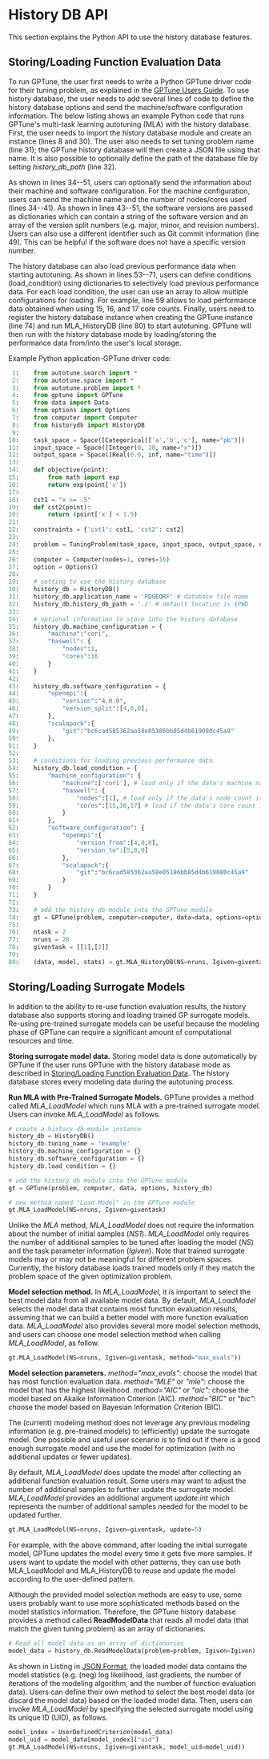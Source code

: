 # History DB API

This section explains the Python API to use the history database features.

## Storing/Loading Function Evaluation Data

To run GPTune, the user first needs to write a Python GPTune driver code for their tuning problem, as explained in the [GPTune Users Guide](https://gptune.lbl.gov/documentation/gptune-user-guide/).
To use history database, the user needs to add several lines of code to define the history database options and send the machine/software configuration information.
The below listing shows an example Python code that runs GPTune's multi-task learning autotuning (MLA) with the history database.
First, the user needs to import the history database module and create an instance (lines 8 and 30).
The user also needs to set tuning problem name (line 31); the GPTune history database will then create a JSON file using that name.
It is also possible to optionally define the path of the database file by setting *history_db_path* (line 32).

As shown in lines 34--51, users can optionally send the information about their machine and software configuration.
For the machine configuration, users can send the machine name and the number of nodes/cores used (lines 34--41).
As shown in lines 43--51, the software versions are passed as dictionaries which can contain a string of the software version and an array of the version split numbers (e.g. major, minor, and revision numbers).
Users can also use a different identifier such as Git commit information (line 49).
This can be helpful if the software does not have a specific version number.

The history database can also load previous performance data when starting autotuning.
As shown in lines 53--71, users can define conditions (load_condition) using dictionaries to selectively load previous performance data.
For each load condition, the user can use an array to allow multiple configurations for loading.
For example, line 59 allows to load performance data obtained when using 15, 16, and 17 core counts.
Finally, users need to register the history database instance when creating the GPTune instance (line 74) and run MLA_HistoryDB (line 80) to start autotuning.
GPTune will then run with the history database mode by loading/storing the performance data from/into the user's local storage.

Example Python application-GPTune driver code:

```Python
 1:    from autotune.search import *
 2:    from autotune.space import *
 3:    from autotune.problem import *
 4:    from gptune import GPTune
 5:    from data import Data
 6:    from options import Options
 7:    from computer import Computer
 8:    from historydb import HistoryDB
 9:    
10:    task_space = Space([Categorical(['a','b','c'], name="pb")])
11:    input_space = Space([Integer(0, 10, name="x")])
12:    output_space = Space([Real(0.0, inf, name="time")])
13:    
14:    def objective(point):
15:        from math import exp
16:        return exp(point['x'])
17:    
18:    cst1 = "x >= .5"
19:    def cst2(point):
20:        return (point['x'] < 1.5)
21:        
22:    constraints = {'cst1': cst1, 'cst2': cst2}
23:    
24:    problem = TuningProblem(task_space, input_space, output_space, objective, constraints, None) # no analytical model
25:    
26:    computer = Computer(nodes=1, cores=16)
27:    option = Options()
28:    
29:    # setting to use the history database
30:    history_db = HistoryDB()
31:    history_db.application_name = 'PDGEQRF' # database file name
32:    history_db.history_db_path = './' # default location is $PWD
33:    
34:    # optional information to store into the history database
35:    history_db.machine_configuration = {
36:        "machine":"cori",
37:        "haswell": {
38:            "nodes":1,
39:            "cores":16
40:        }
41:    }
42:
43:    history_db.software_configuration = {
44:        "openmpi":{
45:            "version":"4.0.0",
46:            "version_split":[4,0,0],
47:        },
48:        "scalapack":{
49:            "git":"bc6cad585362aa58e05186bb85d4b619080c45a9"
50:        },
51:    }
52:            
53:    # conditions for loading previous performance data
54:    history_db.load_condition = {
55:        "machine_configuration": {
56:            "machine":['cori'], # load only if the data's machine name is cori
57:            "haswell": {
58:                "nodes":[1], # load only if the data's node count is 1
59:                "cores":[15,16,17] # load if the data's core count is 15, 16, or 17.
60:            }
61:        },
62:        "software_configuration": {
63:            "openmpi":{
64:                "version_from":[4,0,0],
65:                "version_to":[5,0,0]
66:            },
67:            "scalapack":{
68:                "git":"bc6cad585362aa58e05186bb85d4b619080c45a9"
69:            }
70:        }
71:    }
72:    
73:    # add the history db module into the GPTune module
74:    gt = GPTune(problem, computer=computer, data=data, options=options, history_db=history_db)
75:    
76:    ntask = 2
77:    nruns = 20
78:    giventask = [[1],[2]]
79:    
80:    (data, model, stats) = gt.MLA_HistoryDB(NS=nruns, Igiven=giventask, NI=ntask, NS1=max(nruns/2, 1))
```

## Storing/Loading Surrogate Models

In addition to the ability to re-use function evaluation results, the history database also supports storing and loading trained GP surrogate models.
Re-using pre-trained surrogate models can be useful because the modeling phase of GPTune can require a significant amount of computational resources and time.

**Storing surrogate model data.**
Storing model data is done automatically by GPTune if the user runs GPTune with the history database mode as described in [Storing/Loading Function Evaluation Data](./userguide_api.md).
The history database stores every modeling data during the autotuning process.

**Run MLA with Pre-Trained Surrogate Models.**
GPTune provides a method called *MLA_LoadModel* which runs MLA with a pre-trained surrogate model.
Users can invoke *MLA_LoadModel* as follows.

```Python
# create a history db module instance
history_db = HistoryDB()
history_db.tuning_name = 'example'
history_db.machine_configuration = {}
history_db.software_configuration = {}
history_db.load_condition = {}

# add the history db module into the GPTune module
gt = GPTune(problem, computer, data, options, history_db)

# new method named "Load Model" in the GPTune module
gt.MLA_LoadModel(NS=nruns, Igiven=giventask)
```

Unlike the *MLA* method, *MLA_LoadModel* does not require the information about the number of initial samples (*NS1*).
*MLA_LoadModel* only requires the number of additional samples to be tuned after loading the model (*NS*) and the task parameter information (*Igiven*).
Note that trained surrogate models may or may not be meaningful for different problem spaces.
Currently, the history database loads trained models only if they match the problem space of the given optimization problem.

**Model selection method.**
In *MLA_LoadModel*, it is important to select the best model data from all available model data.
By default, *MLA_LoadModel* selects the model data that contains most function evaluation results, assuming that we can build a better model with more function evaluation data.
*MLA_LoadModel* also provides several more model selection methods, and users can choose one model selection method when calling *MLA_LoadModel*, as follow.

```Python
gt.MLA_LoadModel(NS=nruns, Igiven=giventask, method="max_evals"))
```

**Model selection parameters.**
*method="max_evals"*: choose the model that has most function evaluation data.
*method="MLE"* or *"mle"*: choose the model that has the highest likelihood.
*method="AIC"* or *"aic"*: choose the model based on Akaike Information Criterion (AIC).
*method="BIC"* or *"bic"*: choose the model based on Bayesian Information Criterion (BIC).

The (current) modeling method does not leverage any previous modeling information (e.g. pre-trained models) to (efficiently) update the surrogate model.
One possible and useful user scenario is to find out if there is a good enough surrogate model and use the model for optimization (with no additional updates or fewer updates).

By default, *MLA_LoadModel* does update the model after collecting an additional function evaluation result.
Some users may want to adjust the number of additional samples to further update the surrogate model.
*MLA_LoadModel* provides an additional argument *update:int* which represents the number of additional samples needed for the model to be updated further.

```Python
gt.MLA_LoadModel(NS=nruns, Igiven=giventask, update=5)
```
For example, with the above command, after loading the initial surrogate model, GPTune updates the model every time it gets five more samples.
If users want to update the model with other patterns, they can use both MLA\_LoadModel and MLA\_HistoryDB to reuse and update the model according to the user-defined pattern.

Although the provided model selection methods are easy to use, some users probably want to use more sophisticated methods based on the model statistics information.
Therefore, the GPTune history database provides a method called **ReadModelData** that reads all model data (that match the given tuning problem) as an array of dictionaries.

```Python
# Read all model data as an array of dictionaries
model_data = history_db.ReadModelData(problem=problem, Igiven=Igiven)
```

As shown in Listing in [JSON Format](./overview.md), the loaded model data contains the model statistics (e.g. (neg) log likelihood, last gradients, the number of iterations of the modeling algorithm, and the number of function evaluation data).
Users can define their own method to select the best model data (or discard the model data) based on the loaded model data.
Then, users can invoke *MLA_LoadModel* by specifying the selected surrogate model using its unique ID (UID), as follows.

```Python
model_index = UserDefinedCriterion(model_data)
model_uid = model_data[model_index]["uid"]
gt.MLA_LoadModel(NS=nruns, Igiven=giventask, model_uid=model_uid))
```

